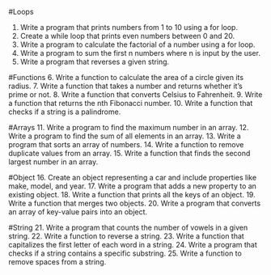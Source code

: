 #Loops 
1. Write a program that prints numbers from 1 to 10 using a for loop.
2. Create a while loop that prints even numbers between 0 and 20.
3. Write a program to calculate the factorial of a number using a for loop.
4. Write a program to sum the first n numbers where n is input by the user.
5. Write a program that reverses a given string.

#Functions
6. Write a function to calculate the area of a circle given its radius.
7. Write a function that takes a number and returns whether it’s prime or not.
8. Write a function that converts Celsius to Fahrenheit.
9. Write a function that returns the nth Fibonacci number.
10. Write a function that checks if a string is a palindrome.


#Arrays
11. Write a program to find the maximum number in an array.
12. Write a program to find the sum of all elements in an array.
13. Write a program that sorts an array of numbers.
14. Write a function to remove duplicate values from an array.
15. Write a function that finds the second largest number in an array.

#Object
16. Create an object representing a car and include properties like make, model, and year.
17. Write a program that adds a new property to an existing object.
18. Write a function that prints all the keys of an object.
19. Write a function that merges two objects.
20. Write a program that converts an array of key-value pairs into an object.

#String
21. Write a program that counts the number of vowels in a given string.
22. Write a function to reverse a string.
23. Write a function that capitalizes the first letter of each word in a string.
24. Write a program that checks if a string contains a specific substring.
25. Write a function to remove spaces from a string.